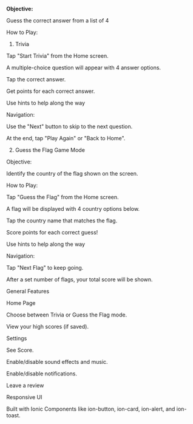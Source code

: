 <b>Objective: </b>

Guess the correct answer from a list of 4 

How to Play: 

 1. Trivia 

Tap "Start Trivia" from the Home screen. 

A multiple-choice question will appear with 4 answer options. 

Tap the correct answer. 

Get points for each correct answer. 

Use hints to help along the way 

Navigation: 

Use the "Next" button to skip to the next question. 

At the end, tap "Play Again" or "Back to Home". 

2. Guess the Flag Game Mode 

Objective: 

Identify the country of the flag shown on the screen. 

How to Play: 

Tap "Guess the Flag" from the Home screen. 

A flag will be displayed with 4 country options below. 

Tap the country name that matches the flag. 

Score points for each correct guess! 

Use hints to help along the way 

Navigation: 

Tap "Next Flag" to keep going. 

After a set number of flags, your total score will be shown. 

 

General Features 

Home Page 

Choose between Trivia or Guess the Flag mode. 

View your high scores (if saved). 

 Settings  

See Score. 

Enable/disable sound effects and music. 

Enable/disable notifications. 

Leave a review 

Responsive UI 

Built with Ionic Components like ion-button, ion-card, ion-alert, and ion-toast. 



 
